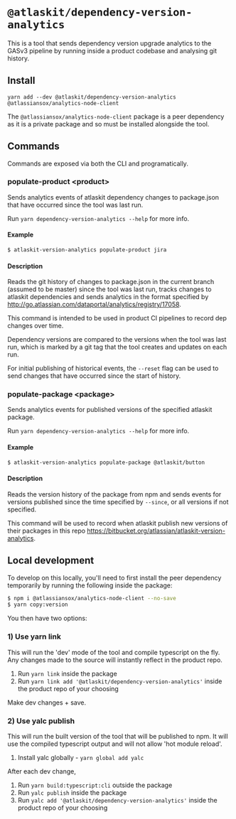 # `@atlaskit/dependency-version-analytics`

This is a tool that sends dependency version upgrade analytics to the GASv3 pipeline by running inside a product codebase and analysing git history.

## Install

`yarn add --dev @atlaskit/dependency-version-analytics @atlassiansox/analytics-node-client`

The `@atlassiansox/analytics-node-client` package is a peer dependency as it is a private package and so must be installed alongside the tool.

## Commands

Commands are exposed via both the CLI and programatically.

### populate-product \<product>

Sends analytics events of atlaskit dependency changes to package.json that have occurred since the tool was last run.

Run `yarn dependency-version-analytics --help` for more info.

#### Example

```sh
$ atlaskit-version-analytics populate-product jira
```

#### Description

Reads the git history of changes to package.json in the current branch (assumed to be master) since the tool was last run, tracks changes to atlaskit dependencies and sends analytics in the format specified by http://go.atlassian.com/dataportal/analytics/registry/17058.

This command is intended to be used in product CI pipelines to record dep changes over time.

Dependency versions are compared to the versions when the tool was last run, which is marked by a git tag that the tool creates and updates on each run.

For initial publishing of historical events, the `--reset` flag can be used to send changes that have occurred since the start of history.

### populate-package \<package>

Sends analytics events for published versions of the specified atlaskit package.

Run `yarn dependency-version-analytics --help` for more info.

#### Example

```sh
$ atlaskit-version-analytics populate-package @atlaskit/button
```

#### Description

Reads the version history of the package from npm and sends events for versions published since the time specified by `--since`, or all versions if not specified.

This command will be used to record when atlaskit publish new versions of their packages in this repo https://bitbucket.org/atlassian/atlaskit-version-analytics.

## Local development

To develop on this locally, you'll need to first install the peer dependency temporarily by running the following inside the package:

```sh
$ npm i @atlassiansox/analytics-node-client --no-save
$ yarn copy:version
```

You then have two options:

### 1) Use yarn link

This will run the 'dev' mode of the tool and compile typescript on the fly. Any changes made to the source will instantly reflect in the product repo.

1. Run `yarn link` inside the package
2. Run `yarn link add '@atlaskit/dependency-version-analytics'` inside the product repo of your choosing

Make dev changes + save.

### 2) Use yalc publish

This will run the built version of the tool that will be published to npm. It will use the compiled typescript output and will not allow 'hot module reload'.

1. Install yalc globally - `yarn global add yalc`

After each dev change,

1. Run `yarn build:typescript:cli` outside the package
2. Run `yalc publish` inside the package
3. Run `yalc add '@atlaskit/dependency-version-analytics'` inside the product repo of your choosing
